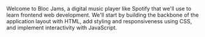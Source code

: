 Welcome to Bloc Jams, a digital music player like Spotify that we'll use to learn frontend web development. We'll start by building the backbone of the application layout with HTML, add styling and responsiveness using CSS, and implement interactivity with JavaScript.

